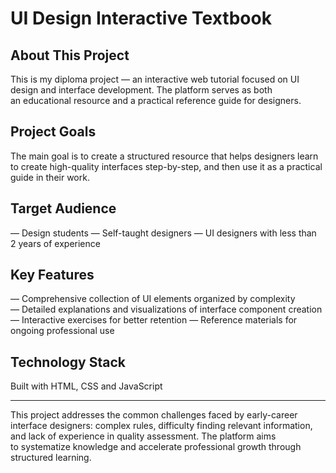 # UI Design Interactive Textbook

## About This Project

This is my diploma project — an interactive web tutorial focused on UI design and interface development. The platform serves as both an educational resource and a practical reference guide for designers.

## Project Goals

The main goal is to create a structured resource that helps designers learn to create high-quality interfaces step-by-step, and then use it as a practical guide in their work.

## Target Audience

— Design students
— Self-taught designers
— UI designers with less than 2 years of experience

## Key Features

— Comprehensive collection of UI elements organized by complexity
— Detailed explanations and visualizations of interface component creation
— Interactive exercises for better retention
— Reference materials for ongoing professional use

## Technology Stack

Built with HTML, CSS and JavaScript

---

This project addresses the common challenges faced by early-career interface designers: complex rules, difficulty finding relevant information, and lack of experience in quality assessment. The platform aims to systematize knowledge and accelerate professional growth through structured learning.